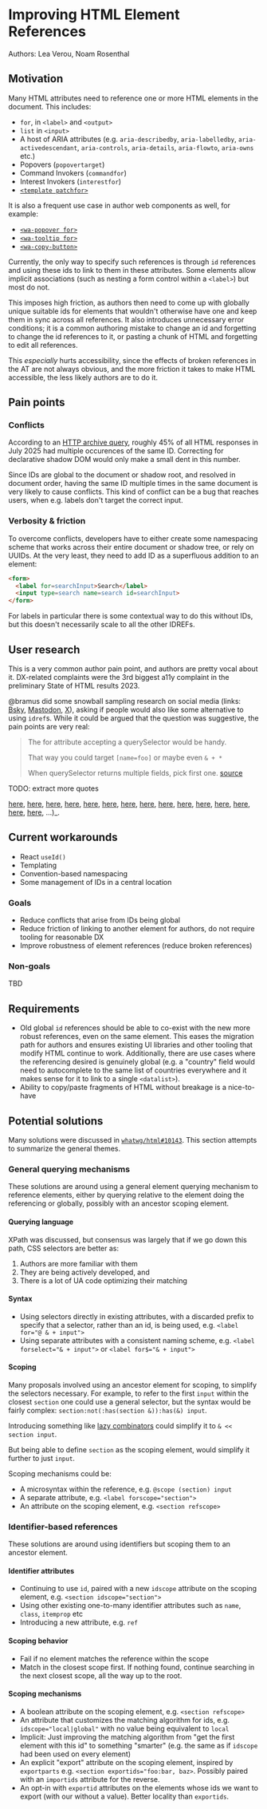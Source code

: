 # Improving HTML Element References

Authors: Lea Verou, Noam Rosenthal

## Motivation

Many HTML attributes need to reference one or more HTML elements in the document.
This includes:

- `for`, in `<label>` and `<output>`
- `list` in `<input>`
- A host of ARIA attributes (e.g. `aria-describedby`, `aria-labelledby`, `aria-activedescendant`, `aria-controls`, `aria-details`, `aria-flowto`, `aria-owns` etc.)
- Popovers (`popovertarget`)
- Command Invokers (`commandfor`)
- Interest Invokers (`interestfor`)
- [`<template patchfor>`](https://github.com/whatwg/html/issues/11542)

It is also a frequent use case in author web components as well, for example:
- [`<wa-popover for>`](https://webawesome.com/docs/components/popover)
- [`<wa-tooltip for>`](https://webawesome.com/docs/components/tooltip)
- [`<wa-copy-button>`](https://webawesome.com/docs/components/copy-button/#copying-values-from-other-elements)

Currently, the only way to specify such references is through `id` references and using these ids to link to them in these attributes.
Some elements allow implicit associations (such as nesting a form control within a `<label>`) but most do not.

This imposes high friction, as authors then need to come up with globally unique suitable ids for elements that wouldn't otherwise have one and keep them in sync across all references.
It also introduces unnecessary error conditions; it is a common authoring mistake to change an id and forgetting to change the id references to it, or pasting a chunk of HTML and forgetting to edit all references.

This *especially* hurts accessibility, since the effects of broken references in the AT are not always obvious, and the more friction it takes to make HTML accessible, the less likely authors are to do it.

## Pain points

### Conflicts

According to an [HTTP archive query](https://docs.google.com/spreadsheets/d/19hmR_DoeQ8k8I0f_SI9QHoZy9omU_OEp5zjP8sjB954/edit?usp=sharing), roughly 45% of all HTML responses in July 2025 had multiple occurences of the same ID.
Correcting for declarative shadow DOM would only make a small dent in this number.

Since IDs are global to the document or shadow root, and resolved in document order, having the same ID multiple times in the same document is very likely to cause conflicts.
This kind of conflict can be a bug that reaches users, when e.g. labels don't target the correct input.

### Verbosity & friction

To overcome conflicts, developers have to either create some namespacing scheme that works across their entire document or shadow tree, or rely on UUIDs. At the very least, they need to add ID as a superfluous addition to an element:

```html
<form>
  <label for=searchInput>Search</label>
  <input type=search name=search id=searchInput>
</form>
```

For labels in particular there is some contextual way to do this without IDs, but this doesn't necessarily scale to all the other IDREFs.

## User research

This is a very common author pain point, and authors are pretty vocal about it.
DX-related complaints were the 3rd biggest a11y complaint in the preliminary State of HTML results 2023.

@bramus did some snowball sampling research on social media (links: [Bsky](https://bsky.app/profile/did:plc:343p6xcgmvkpz5abgezlgyep/post/3lw7kzprc6c25), [Mastodon](https://front-end.social/@bramus/115016389746283451), [X](https://x.com/bramus/status/1955283107134709886)),
asking if people would also like some alternative to using `idref`s.
While it could be argued that the question was suggestive, the pain points are very real:

> The for attribute accepting a querySelector would be handy.
>
> That way you could target `[name=foo]` or maybe even `& + *`
>
> When querySelector returns multiple fields, pick first one.
> [source](https://bsky.app/profile/rikschennink.com/post/3lwb5fvnyuc2h)

TODO: extract more quotes

[here](https://bsky.app/profile/nick-gard.bsky.social/post/3lw7mwnbl2c2n), [here](https://bsky.app/profile/emnudge.dev/post/3lw7mjpdh322e), [here](https://bsky.app/profile/awad.dev/post/3lw7un3fokk26), [here](https://bsky.app/profile/bigblind.me/post/3lw7tdyahyk2z), [here](https://bsky.app/profile/bbag.bsky.social/post/3lw7p5j2cbc2c), [here](https://front-end.social/@chriskirknielsen/115016418984599549), [here](https://front-end.social/@cwilcox808@c.im/115016999314830363), [here](https://front-end.social/@kleinfreund@mastodon.social/115016432238285991), [here](https://front-end.social/@tylersticka@social.lol/115016427837608026), [here](https://front-end.social/@mayank/115017168775422081), [here](https://x.com/DenisTRUFFAUT/status/1955316332590727651), [here](https://x.com/godwincodes/status/1955590681776591154), [here](https://x.com/myfonj/status/1955340844590067734), [here](https://x.com/vsr/status/1955293622179426741), [here](https://x.com/800147/status/1955288283631456749), …)_.




## Current workarounds

- React `useId()`
- Templating
- Convention-based namespacing
- Some management of IDs in a central location

### Goals
- Reduce conflicts that arise from IDs being global
- Reduce friction of linking to another element for authors, do not require tooling for reasonable DX
- Improve robustness of element references (reduce broken references)

### Non-goals

TBD

## Requirements

- Old global `id` references should be able to co-exist with the new more robust references, even on the same element.
This eases the migration path for authors and ensures existing UI libraries and other tooling that modify HTML continue to work.
Additionally, there are use cases where the referencing desired is genuinely global (e.g. a "country" field would need to autocomplete to the same list of countries everywhere and it makes sense for it to link to a single `<datalist>`).
- Ability to copy/paste fragments of HTML without breakage is a nice-to-have

## Potential solutions

Many solutions were discussed in [`whatwg/html#10143`](https://github.com/whatwg/html/issues/10143).
This section attempts to summarize the general themes.

### General querying mechanisms

These solutions are around using a general element querying mechanism to reference elements, either by querying relative to the element doing the referencing or globally, possibly with an ancestor scoping element.

#### Querying language

XPath was discussed, but consensus was largely that if we go down this path, CSS selectors are better as:
1. Authors are more familiar with them
2. They are being actively developed, and
3. There is a lot of UA code optimizing their matching

#### Syntax

- Using selectors directly in existing attributes, with a discarded prefix to specify that a selector, rather than an id, is being used, e.g. `<label for="@ & + input">`
- Using separate attributes with a consistent naming scheme, e.g. `<label forselect="& + input">` or `<label for$="& + input">`

#### Scoping

Many proposals involved using an ancestor element for scoping, to simplify the selectors necessary.
For example, to refer to the first `input` within the closest `section` one could use a general selector, but the syntax would be fairly complex: `section:not(:has(section &)):has(&) input`.

Introducing something like [lazy combinators](https://lea.verou.me/specs/lazy-combinators/) could simplify it to `& << section input`.

But being able to define `section` as the scoping element, would simplify it further to just `input`.

Scoping mechanisms could be:
- A microsyntax within the reference, e.g. `@scope (section) input`
- A separate attribute, e.g. `<label forscope="section">`
- An attribute on the scoping element, e.g. `<section refscope>`

### Identifier-based references

These solutions are around using identifiers but scoping them to an ancestor element.

#### Identifier attributes

- Continuing to use `id`, paired with a new `idscope` attribute on the scoping element, e.g. `<section idscope="section">`
- Using other existing one-to-many identifier attributes such as `name`, `class`, `itemprop` etc
- Introducing a new attribute, e.g. `ref`

#### Scoping behavior

- Fail if no element matches the reference within the scope
- Match in the closest scope first. If nothing found, continue searching in the next closest scope, all the way up to the root.

#### Scoping mechanisms

- A boolean attribute on the scoping element, e.g. `<section refscope>`
- An attribute that customizes the matching algorithm for ids, e.g. `idscope="local|global"` with no value being equivalent to `local`
- Implicit: Just improving the matching algorithm from "get the first element with this id" to something "smarter" (e.g. the same as if `idscope` had been used on every element)
- An explicit "export" attribute on the scoping element, inspired by `exportparts` e.g. `<section exportids="foo:bar, baz>`. Possibly paired with an `importids` attribute for the reverse.
- An opt-in with `exportid` attributes on the elements whose ids we want to export (with our without a value). Better locality than `exportids`.
